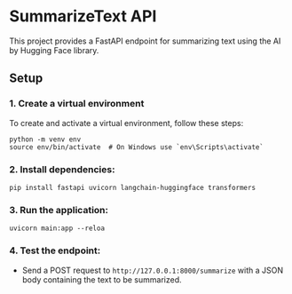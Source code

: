# SummarizeText API

This project provides a FastAPI endpoint for summarizing text using the AI by Hugging Face library.

## Setup

### 1. Create a virtual environment

To create and activate a virtual environment, follow these steps:

```
python -m venv env
source env/bin/activate  # On Windows use `env\Scripts\activate`
```
### 2. Install dependencies:
```
pip install fastapi uvicorn langchain-huggingface transformers
```
### 3. Run the application:
```
uvicorn main:app --reloa
```
### 4. Test the endpoint:
- Send a POST request to ```http://127.0.0.1:8000/summarize``` with a JSON body containing the text to be summarized.